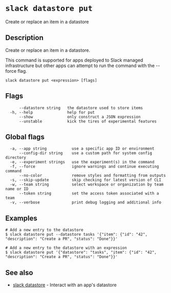 # `slack datastore put`

Create or replace an item in a datastore

## Description

Create or replace an item in a datastore.

This command is supported for apps deployed to Slack managed infrastructure but
other apps can attempt to run the command with the --force flag.

```
slack datastore put <expression> [flags]
```

## Flags

```
      --datastore string   the datastore used to store items
  -h, --help               help for put
      --show               only construct a JSON expression
      --unstable           kick the tires of experimental features
```

## Global flags

```
  -a, --app string           use a specific app ID or environment
      --config-dir string    use a custom path for system config directory
  -e, --experiment strings   use the experiment(s) in the command
  -f, --force                ignore warnings and continue executing command
      --no-color             remove styles and formatting from outputs
  -s, --skip-update          skip checking for latest version of CLI
  -w, --team string          select workspace or organization by team name or ID
      --token string         set the access token associated with a team
  -v, --verbose              print debug logging and additional info
```

## Examples

```
# Add a new entry to the datastore
$ slack datastore put --datastore tasks '{"item": {"id": "42", "description": "Create a PR", "status": "Done"}}'

# Add a new entry to the datastore with an expression
$ slack datastore put '{"datastore": "tasks", "item": {"id": "42", "description": "Create a PR", "status": "Done"}}'
```

## See also

* [slack datastore](slack_datastore)	 - Interact with an app's datastore

